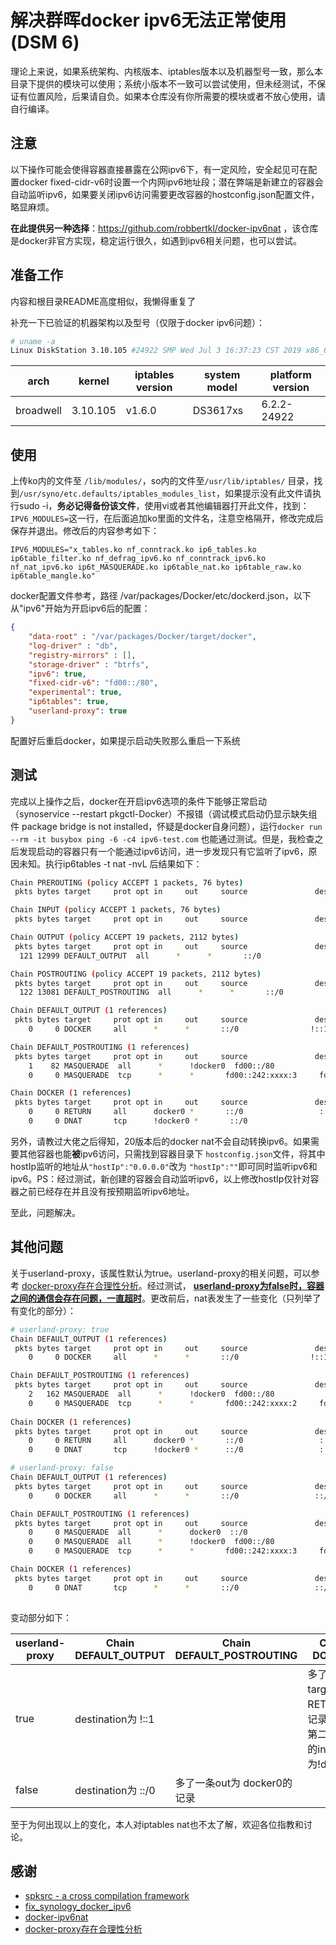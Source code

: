 # 解决群晖docker ipv6无法正常使用 (DSM 6)

理论上来说，如果系统架构、内核版本、iptables版本以及机器型号一致，那么本目录下提供的模块可以使用；系统小版本不一致可以尝试使用，但未经测试，不保证有位置风险，后果请自负。如果本仓库没有你所需要的模块或者不放心使用，请自行编译。

## 注意

以下操作可能会使得容器直接暴露在公网ipv6下，有一定风险，安全起见可在配置docker fixed-cidr-v6时设置一个内网ipv6地址段；潜在弊端是新建立的容器会自动监听ipv6，如果要关闭ipv6访问需要更改容器的hostconfig.json配置文件，略显麻烦。

**在此提供另一种选择**：<https://github.com/robbertkl/docker-ipv6nat> ，该仓库是docker非官方实现，稳定运行很久，如遇到ipv6相关问题，也可以尝试。

## 准备工作

内容和根目录README高度相似，我懒得重复了

补充一下已验证的机器架构以及型号（仅限于docker ipv6问题）：

```bash
# uname -a
Linux DiskStation 3.10.105 #24922 SMP Wed Jul 3 16:37:23 CST 2019 x86_64 GNU/Linux synology_broadwell_3617xs
```

| arch      | kernel   | iptables version | system model | platform version |
| --------- | -------- | ---------------- | ------------ | ---------------- |
| broadwell | 3.10.105 | v1.6.0           | DS3617xs     | 6.2.2-24922      |

## 使用

上传ko内的文件至 `/lib/modules/`，so内的文件至`/usr/lib/iptables/` 目录，找到`/usr/syno/etc.defaults/iptables_modules_list`，如果提示没有此文件请执行sudo -i，**务必记得备份该文件**，使用vi或者其他编辑器打开此文件，找到：`IPV6_MODULES=`这一行，在后面追加ko里面的文件名，注意空格隔开，修改完成后保存并退出。修改后的内容参考如下：

`IPV6_MODULES="x_tables.ko nf_conntrack.ko ip6_tables.ko ip6table_filter.ko nf_defrag_ipv6.ko nf_conntrack_ipv6.ko nf_nat_ipv6.ko ip6t_MASQUERADE.ko ip6table_nat.ko ip6table_raw.ko ip6table_mangle.ko"`

docker配置文件参考，路径 /var/packages/Docker/etc/dockerd.json，以下从"ipv6"开始为开启ipv6后的配置：

```json
{
    "data-root" : "/var/packages/Docker/target/docker",
    "log-driver" : "db",
    "registry-mirrors" : [],
    "storage-driver" : "btrfs",
    "ipv6": true,
    "fixed-cidr-v6": "fd00::/80",
    "experimental": true,
    "ip6tables": true,
    "userland-proxy": true
}
```

配置好后重启docker，如果提示启动失败那么重启一下系统

## 测试

完成以上操作之后，docker在开启ipv6选项的条件下能够正常启动（synoservice --restart pkgctl-Docker）不报错（调试模式启动仍显示缺失组件 package bridge is not installed，怀疑是docker自身问题），运行`docker run --rm -it busybox ping -6 -c4 ipv6-test.com` 也能通过测试。但是，我检查之后发现启动的容器只有一个能通过ipv6访问，进一步发现只有它监听了ipv6，原因未知。执行ip6tables -t nat -nvL 后结果如下：

```bash
Chain PREROUTING (policy ACCEPT 1 packets, 76 bytes)
 pkts bytes target     prot opt in     out     source               destination

Chain INPUT (policy ACCEPT 1 packets, 76 bytes)
 pkts bytes target     prot opt in     out     source               destination

Chain OUTPUT (policy ACCEPT 19 packets, 2112 bytes)
 pkts bytes target     prot opt in     out     source               destination
  121 12999 DEFAULT_OUTPUT  all      *      *       ::/0                 ::/0

Chain POSTROUTING (policy ACCEPT 19 packets, 2112 bytes)
 pkts bytes target     prot opt in     out     source               destination
  122 13081 DEFAULT_POSTROUTING  all      *      *       ::/0                 ::/0

Chain DEFAULT_OUTPUT (1 references)
 pkts bytes target     prot opt in     out     source               destination
    0     0 DOCKER     all      *      *       ::/0                !::1                  ADDRTYPE match dst-type LOCAL

Chain DEFAULT_POSTROUTING (1 references)
 pkts bytes target     prot opt in     out     source               destination
    1    82 MASQUERADE  all      *      !docker0  fd00::/80            ::/0
    0     0 MASQUERADE  tcp      *      *       fd00::242:xxxx:3     fd00::242:xxxx:3     tcp dpt:3306

Chain DOCKER (1 references)
 pkts bytes target     prot opt in     out     source               destination
    0     0 RETURN     all      docker0 *       ::/0                 ::/0
    0     0 DNAT       tcp      !docker0 *       ::/0                 ::/0                 tcp dpt:3306 to:[fd00::242:xxxx:3]:3306
```

另外，请教过大佬之后得知，20版本后的docker nat不会自动转换ipv6。如果需要其他容器也能**被**ipv6访问，只需找到容器目录下 `hostconfig.json`文件，将其中hostIp监听的地址从`"hostIp":"0.0.0.0"`改为 `"hostIp":""`即可同时监听ipv6和ipv6。PS：经过测试，新创建的容器会自动监听ipv6，以上修改hostIp仅针对容器之前已经存在并且没有按预期监听ipv6地址。

至此，问题解决。

## 其他问题

关于userland-proxy，该属性默认为true。userland-proxy的相关问题，可以参考 [docker-proxy存在合理性分析](https://www.jianshu.com/p/91002d316185)。经过测试， <u>**userland-proxy为false时，容器之间的通信会存在问题，一直超时**</u>。更改前后，nat表发生了一些变化（只列举了有变化的部分）：

```bash
# userland-proxy: true
Chain DEFAULT_OUTPUT (1 references)
 pkts bytes target     prot opt in     out     source               destination
    0     0 DOCKER     all      *      *       ::/0                !::1                  ADDRTYPE match dst-type LOCAL

Chain DEFAULT_POSTROUTING (1 references)
 pkts bytes target     prot opt in     out     source               destination
    2   162 MASQUERADE  all      *      !docker0  fd00::/80            ::/0
    0     0 MASQUERADE  tcp      *      *       fd00::242:xxxx:2     fd00::242:xxxx:2     tcp dpt:6888
    
Chain DOCKER (1 references)
 pkts bytes target     prot opt in     out     source               destination
    0     0 RETURN     all      docker0 *       ::/0                 ::/0
    0     0 DNAT       tcp      !docker0 *      ::/0                 ::/0                 tcp dpt:6888 to:fd00::242:xxxx:2]:6888

```

```bash
# userland-proxy: false
Chain DEFAULT_OUTPUT (1 references)
 pkts bytes target     prot opt in     out     source               destination
    0     0 DOCKER     all      *      *       ::/0                 ::/0                 ADDRTYPE match dst-type LOCAL

Chain DEFAULT_POSTROUTING (1 references)
 pkts bytes target     prot opt in     out     source               destination
    0     0 MASQUERADE  all      *      docker0  ::/0                 ::/0                 ADDRTYPE match src-type LOCAL
    0     0 MASQUERADE  all      *      !docker0  fd00::/80            ::/0
    0     0 MASQUERADE  tcp      *      *       fd00::242:xxxx:3     fd00::242:xxxx:3     tcp dpt:6888

Chain DOCKER (1 references)
 pkts bytes target     prot opt in     out     source               destination
    0     0 DNAT       tcp      *      *       ::/0                 ::/0                 tcp dpt:6888 to:[fd00::242:xxxx:3]:6888
    
```

变动部分如下：

| userland-proxy | Chain DEFAULT_OUTPUT | Chain DEFAULT_POSTROUTING   | Chain DOCKER                                                |
| -------------- | -------------------- | --------------------------- | ----------------------------------------------------------- |
| true           | destination为 !::1   |                             | 多了一条 target为RETURN的记录，并且第二条记录的in为!docker0 |
| false          | destination为 ::/0   | 多了一条out为 docker0的记录 |                                                             |

至于为何出现以上的变化，本人对iptables nat也不太了解，欢迎各位指教和讨论。

## 感谢

* [spksrc - a cross compilation framework](https://github.com/SynoCommunity/spksrc)
* [fix_synology_docker_ipv6](https://github.com/wangliangliang2/fix_synology_docker_ipv6)
* [docker-ipv6nat](https://github.com/robbertkl/docker-ipv6nat)
* [docker-proxy存在合理性分析](https://www.jianshu.com/p/91002d316185)
